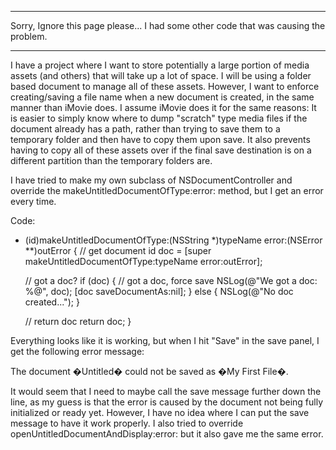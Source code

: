 ----
Sorry, Ignore this page please...  I had some other code that was causing the problem.

----
I have a project where I want to store potentially a large portion of media assets (and others) that will take up a lot of space.  I will be using a folder based document to manage all of these assets.  However, I want to enforce creating/saving a file name when a new document is created, in the same manner than iMovie does.  I assume iMovie does it for the same reasons:  It is easier to simply know where to dump "scratch" type media files if the document already has a path, rather than trying to save them to a temporary folder and then have to copy them upon save.  It also prevents having to copy all of these assets over if the final save destination is on a different partition than the temporary folders are.

I have tried to make my own subclass of NSDocumentController and override the makeUntitledDocumentOfType:error: method, but I get an error every time.

Code:
    
- (id)makeUntitledDocumentOfType:(NSString *)typeName error:(NSError **)outError
{
    // get document
    id doc = [super makeUntitledDocumentOfType:typeName error:outError];
    
    // got a doc?
    if (doc) {
        // got a doc, force save
        NSLog(@"We got a doc: %@", doc);
        [doc saveDocumentAs:nil];
    } else {
        NSLog(@"No doc created...");
    }
    
    // return doc
    return doc;
}


Everything looks like it is working, but when I hit "Save" in the save panel, I get the following error message:

The document �Untitled� could not be saved as �My First File�.

It would seem that I need to maybe call the save message further down the line, as my guess is that the error is caused by the document not being fully initialized or ready yet.  However, I have no idea where I can put the save message to have it work properly.  I also tried to override openUntitledDocumentAndDisplay:error: but it also gave me the same error.
